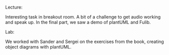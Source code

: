 Lecture:

Interesting task in breakout room. A bit of a challenge to get audio working and speak up. In the final part, we saw a demo of plantUML and Fulib.

Lab:

We worked with Sander and Sergei on the exercises from the book, creating object diagrams with plantUML.
